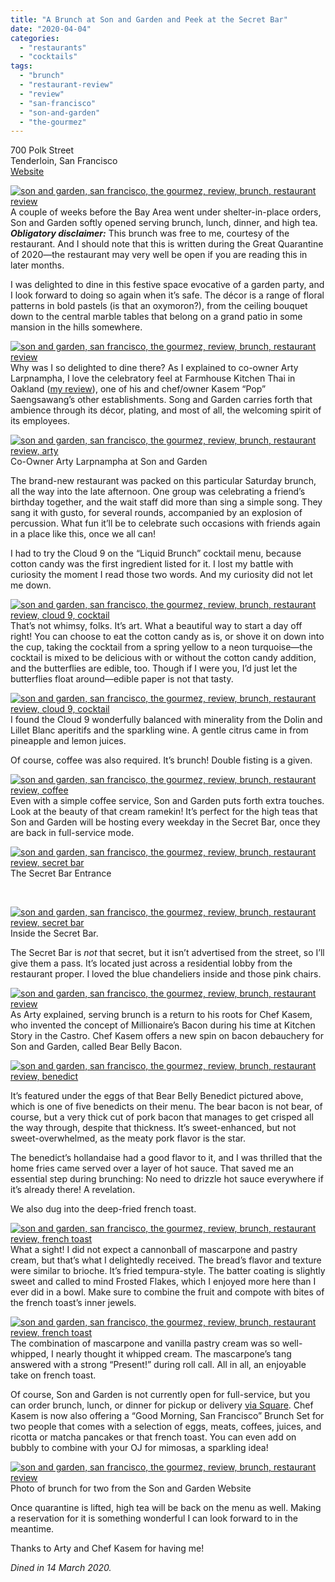 ```yaml
---
title: "A Brunch at Son and Garden and Peek at the Secret Bar"
date: "2020-04-04"
categories:
  - "restaurants"
  - "cocktails"
tags:
  - "brunch"
  - "restaurant-review"
  - "review"
  - "san-francisco"
  - "son-and-garden"
  - "the-gourmez"
---
```


700 Polk Street\
Tenderloin, San Francisco\
[Website](http://www.sonandgarden.com/)

[![son and garden, san francisco, the gourmez, review, brunch, restaurant review](https://thegourmez-wpmedia.s3.amazonaws.com/2020/04/SonGarden-027-403x500.jpg)](https://thegourmez-wpmedia.s3.amazonaws.com/2020/04/SonGarden-027.jpg)A couple of weeks before the Bay Area went under shelter-in-place orders, Son and Garden softly opened serving brunch, lunch, dinner, and high tea. **_Obligatory disclaimer:_** This brunch was free to me, courtesy of the restaurant. And I should note that this is written during the Great Quarantine of 2020—the restaurant may very well be open if you are reading this in later months.

I was delighted to dine in this festive space evocative of a garden party, and I look forward to doing so again when it’s safe. The décor is a range of floral patterns in bold pastels (is that an oxymoron?), from the ceiling bouquet down to the central marble tables that belong on a grand patio in some mansion in the hills somewhere.

[![son and garden, san francisco, the gourmez, review, brunch, restaurant review](https://thegourmez-wpmedia.s3.amazonaws.com/2020/04/SonGarden-001.jpg)](https://thegourmez-wpmedia.s3.amazonaws.com/2020/04/SonGarden-001.jpg)Why was I so delighted to dine there? As I explained to co-owner Arty Larpnampha, I love the celebratory feel at Farmhouse Kitchen Thai in Oakland ([my review](https://thegourmez.com/2018/08/02/farmhouse-kitchen-thai-cuisine-now-open-in-oakland/)), one of his and chef/owner Kasem “Pop” Saengsawang’s other establishments. Song and Garden carries forth that ambience through its décor, plating, and most of all, the welcoming spirit of its employees.




<div class="caption">

[![son and garden, san francisco, the gourmez, review, brunch, restaurant review, arty](https://thegourmez-wpmedia.s3.amazonaws.com/2020/04/SonGarden-023-375x500.jpg)](https://thegourmez-wpmedia.s3.amazonaws.com/2020/04/SonGarden-023.jpg) Co-Owner Arty Larpnampha at Son and Garden</div>


The brand-new restaurant was packed on this particular Saturday brunch, all the way into the late afternoon. One group was celebrating a friend’s birthday together, and the wait staff did more than sing a simple song. They sang it with gusto, for several rounds, accompanied by an explosion of percussion. What fun it’ll be to celebrate such occasions with friends again in a place like this, once we all can!

I had to try the Cloud 9 on the “Liquid Brunch” cocktail menu, because cotton candy was the first ingredient listed for it. I lost my battle with curiosity the moment I read those two words. And my curiosity did not let me down.

[![son and garden, san francisco, the gourmez, review, brunch, restaurant review, cloud 9, cocktail](https://thegourmez-wpmedia.s3.amazonaws.com/2020/04/SonGarden-010-404x500.jpg)](https://thegourmez-wpmedia.s3.amazonaws.com/2020/04/SonGarden-010.jpg)That’s not whimsy, folks. It’s art. What a beautiful way to start a day off right! You can choose to eat the cotton candy as is, or shove it on down into the cup, taking the cocktail from a spring yellow to a neon turquoise—the cocktail is mixed to be delicious with or without the cotton candy addition, and the butterflies are edible, too. Though if I were you, I’d just let the butterflies float around—edible paper is not that tasty.

[![son and garden, san francisco, the gourmez, review, brunch, restaurant review, cloud 9, cocktail](https://thegourmez-wpmedia.s3.amazonaws.com/2020/04/SonGarden-013-375x500.jpg)](https://thegourmez-wpmedia.s3.amazonaws.com/2020/04/SonGarden-013.jpg)I found the Cloud 9 wonderfully balanced with minerality from the Dolin and Lillet Blanc aperitifs and the sparkling wine. A gentle citrus came in from pineapple and lemon juices.

Of course, coffee was also required. It’s brunch! Double fisting is a given.

[![son and garden, san francisco, the gourmez, review, brunch, restaurant review, coffee](https://thegourmez-wpmedia.s3.amazonaws.com/2020/04/SonGarden-009-493x500.jpg)](https://thegourmez-wpmedia.s3.amazonaws.com/2020/04/SonGarden-009.jpg)Even with a simple coffee service, Son and Garden puts forth extra touches. Look at the beauty of that cream ramekin! It’s perfect for the high teas that Son and Garden will be hosting every weekday in the Secret Bar, once they are back in full-service mode.




<div class="caption">

[![son and garden, san francisco, the gourmez, review, brunch, restaurant review, secret bar](https://thegourmez-wpmedia.s3.amazonaws.com/2020/04/SonGarden-005-375x500.jpg)](https://thegourmez-wpmedia.s3.amazonaws.com/2020/04/SonGarden-005.jpg) The Secret Bar Entrance</div>


 




<div class="caption">

[![son and garden, san francisco, the gourmez, review, brunch, restaurant review, secret bar](https://thegourmez-wpmedia.s3.amazonaws.com/2020/04/SonGarden-002.jpg)](https://thegourmez-wpmedia.s3.amazonaws.com/2020/04/SonGarden-002.jpg) Inside the Secret Bar.</div>


The Secret Bar is _not_ that secret, but it isn’t advertised from the street, so I’ll give them a pass. It’s located just across a residential lobby from the restaurant proper. I loved the blue chandeliers inside and those pink chairs.

[![son and garden, san francisco, the gourmez, review, brunch, restaurant review](https://thegourmez-wpmedia.s3.amazonaws.com/2020/04/SonGarden-024-375x500.jpg)](https://thegourmez-wpmedia.s3.amazonaws.com/2020/04/SonGarden-024.jpg)As Arty explained, serving brunch is a return to his roots for Chef Kasem, who invented the concept of Millionaire’s Bacon during his time at Kitchen Story in the Castro. Chef Kasem offers a new spin on bacon debauchery for Son and Garden, called Bear Belly Bacon.

[![son and garden, san francisco, the gourmez, review, brunch, restaurant review, benedict](https://thegourmez-wpmedia.s3.amazonaws.com/2020/04/SonGarden-016-467x500.jpg)](https://thegourmez-wpmedia.s3.amazonaws.com/2020/04/SonGarden-016.jpg)

It’s featured under the eggs of that Bear Belly Benedict pictured above, which is one of five benedicts on their menu. The bear bacon is not bear, of course, but a very thick cut of pork bacon that manages to get crisped all the way through, despite that thickness. It’s sweet-enhanced, but not sweet-overwhelmed, as the meaty pork flavor is the star.

The benedict’s hollandaise had a good flavor to it, and I was thrilled that the home fries came served over a layer of hot sauce. That saved me an essential step during brunching: No need to drizzle hot sauce everywhere if it’s already there! A revelation.

We also dug into the deep-fried french toast.

[![son and garden, san francisco, the gourmez, review, brunch, restaurant review, french toast](https://thegourmez-wpmedia.s3.amazonaws.com/2020/04/SonGarden-019-453x500.jpg)](https://thegourmez-wpmedia.s3.amazonaws.com/2020/04/SonGarden-019.jpg)What a sight! I did not expect a cannonball of mascarpone and pastry cream, but that’s what I delightedly received. The bread’s flavor and texture were similar to brioche. It’s fried tempura-style. The batter coating is slightly sweet and called to mind Frosted Flakes, which I enjoyed more here than I ever did in a bowl. Make sure to combine the fruit and compote with bites of the french toast’s inner jewels.

[![son and garden, san francisco, the gourmez, review, brunch, restaurant review, french toast](https://thegourmez-wpmedia.s3.amazonaws.com/2020/04/SonGarden-021-409x500.jpg)](https://thegourmez-wpmedia.s3.amazonaws.com/2020/04/SonGarden-021.jpg)The combination of mascarpone and vanilla pastry cream was so well-whipped, I nearly thought it whipped cream. The mascarpone’s tang answered with a strong “Present!” during roll call. All in all, an enjoyable take on french toast.

Of course, Son and Garden is not currently open for full-service, but you can order brunch, lunch, or dinner for pickup or delivery [via Square](https://sonandgarden.square.site/s/order). Chef Kasem is now also offering a “Good Morning, San Francisco” Brunch Set for two people that comes with a selection of eggs, meats, coffees, juices, and ricotta or matcha pancakes or that french toast. You can even add on bubbly to combine with your OJ for mimosas, a sparkling idea!




<div class="caption">

[![son and garden, san francisco, the gourmez, review, brunch, restaurant review](https://thegourmez-wpmedia.s3.amazonaws.com/2020/04/brunch-for-two-500x334.jpeg)](https://thegourmez-wpmedia.s3.amazonaws.com/2020/04/brunch-for-two.jpeg) Photo of brunch for two from the Son and Garden Website</div>


Once quarantine is lifted, high tea will be back on the menu as well. Making a reservation for it is something wonderful I can look forward to in the meantime.

Thanks to Arty and Chef Kasem for having me!

_Dined in 14 March 2020._
